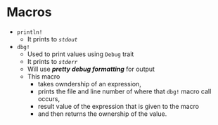 # Macros

- `println!`
  - It prints to *`stdout`*
- `dbg!`
  - Used to print values using `Debug` trait
  - It prints to *`stderr`*
  - Will use ***pretty debug formatting*** for output
  - This macro
    - takes owndership of an expression,
    - prints the file and line number of where that `dbg!` macro call occurs,
    - result value of the expression that is given to the macro
    - and then returns the ownership of the value.
